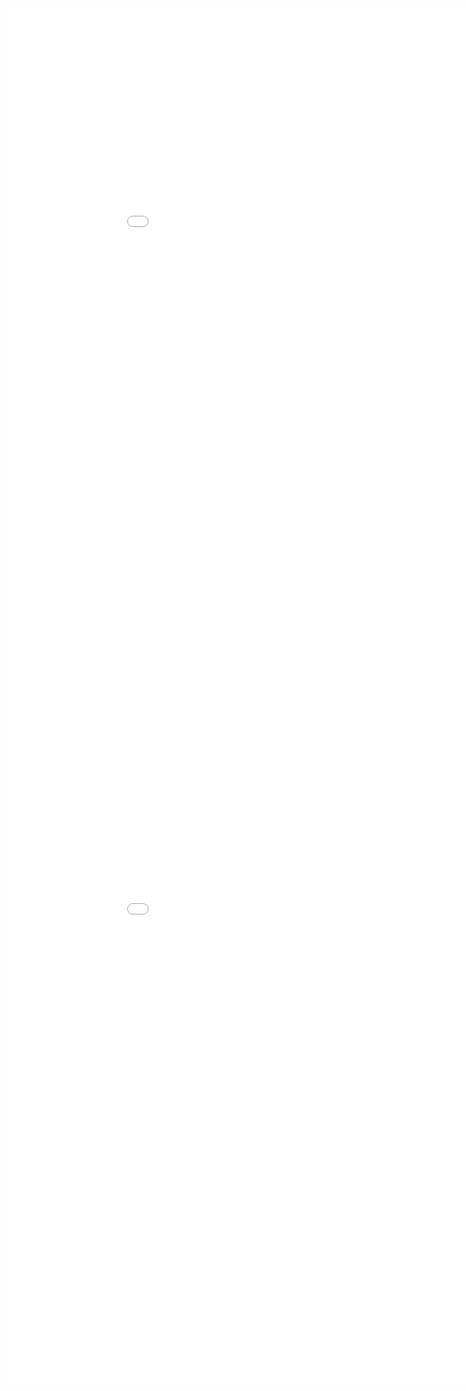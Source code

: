 <iframe width=980, height=1100 frameBorder=0 src="img/JPT_IC_heatmap.html"></iframe>

<br/>
<iframe width=980, height=1100 frameBorder=0 src="img/JPT_IC.html"></iframe>
